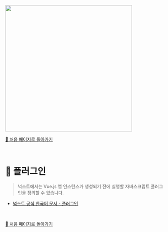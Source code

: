 <img src="https://i.imgur.com/R2wksCG.png" width="400"/>

<br/>

[🧲 처음 페이지로 돌아가기](https://github.com/AhaOfficial/nuxt-template)

<br/>

# 🔩 플러그인

> 넉스트에서는 Vue.js 앱 인스턴스가 생성되기 전에 실행할 자바스크립트 플러그인을 정의할 수 있습니다.

- [넉스트 공식 한국어 문서 - 플러그인](https://ko.nuxtjs.org/guide/plugins/#vue-%ED%94%8C%EB%9F%AC%EA%B7%B8%EC%9D%B8)

<br/>

[🧲 처음 페이지로 돌아가기](https://github.com/AhaOfficial/nuxt-template)

